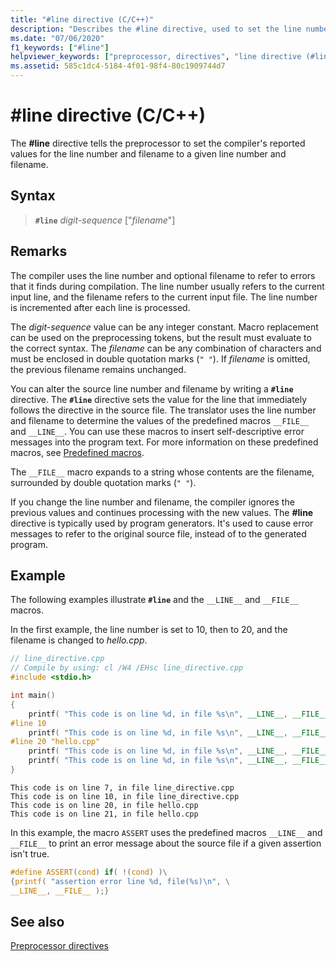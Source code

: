 ```yaml
---
title: "#line directive (C/C++)"
description: "Describes the #line directive, used to set the line number and file name reported by preprocessor macros."
ms.date: "07/06/2020"
f1_keywords: ["#line"]
helpviewer_keywords: ["preprocessor, directives", "line directive (#line)", "#line directive"]
ms.assetid: 585c1dc4-5184-4f01-98f4-80c1909744d7
---
```

# #line directive (C/C++)

The **#line** directive tells the preprocessor to set the compiler's reported values for the line number and filename to a given line number and filename.

## Syntax

> **`#line`** *digit-sequence* ["*filename*"]

## Remarks

The compiler uses the line number and optional filename to refer to errors that it finds during compilation. The line number usually refers to the current input line, and the filename refers to the current input file. The line number is incremented after each line is processed.

The *digit-sequence* value can be any integer constant. Macro replacement can be used on the preprocessing tokens, but the result must evaluate to the correct syntax. The *filename* can be any combination of characters and must be enclosed in double quotation marks (`" "`). If *filename* is omitted, the previous filename remains unchanged.

You can alter the source line number and filename by writing a **`#line`** directive. The **`#line`** directive sets the value for the line that immediately follows the directive in the source file. The translator uses the line number and filename to determine the values of the predefined macros `__FILE__` and `__LINE__`. You can use these macros to insert self-descriptive error messages into the program text. For more information on these predefined macros, see [Predefined macros](../preprocessor/predefined-macros.md).

The `__FILE__` macro expands to a string whose contents are the filename, surrounded by double quotation marks (`" "`).

If you change the line number and filename, the compiler ignores the previous values and continues processing with the new values. The **#line** directive is typically used by program generators. It's used to cause error messages to refer to the original source file, instead of to the generated program.

## Example

The following examples illustrate **`#line`** and the `__LINE__` and `__FILE__` macros.

In the first example, the line number is set to 10, then to 20, and the filename is changed to *hello.cpp*.

```cpp
// line_directive.cpp
// Compile by using: cl /W4 /EHsc line_directive.cpp
#include <stdio.h>

int main()
{
    printf( "This code is on line %d, in file %s\n", __LINE__, __FILE__ );
#line 10
    printf( "This code is on line %d, in file %s\n", __LINE__, __FILE__ );
#line 20 "hello.cpp"
    printf( "This code is on line %d, in file %s\n", __LINE__, __FILE__ );
    printf( "This code is on line %d, in file %s\n", __LINE__, __FILE__ );
}
```

```Output
This code is on line 7, in file line_directive.cpp
This code is on line 10, in file line_directive.cpp
This code is on line 20, in file hello.cpp
This code is on line 21, in file hello.cpp
```

In this example, the macro `ASSERT` uses the predefined macros `__LINE__` and `__FILE__` to print an error message about the source file if a given assertion isn't true.

```C
#define ASSERT(cond) if( !(cond) )\
{printf( "assertion error line %d, file(%s)\n", \
__LINE__, __FILE__ );}
```

## See also

[Preprocessor directives](../preprocessor/preprocessor-directives.md)
